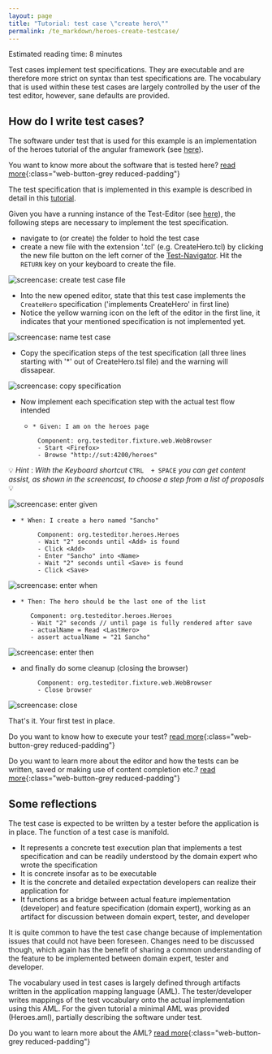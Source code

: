 ```yaml
---
layout: page
title: "Tutorial: test case \"create hero\""
permalink: /te_markdown/heroes-create-testcase/
---
```


Estimated reading time: 8 minutes

Test cases implement test specifications. They are executable and are therefore more strict on syntax than test specifications are. The vocabulary that is used within these
test cases are largely controlled by the user of the test editor, however, sane defaults are provided.

## How do I write test cases?

The software under test that is used for this example is an implementation of the heroes tutorial of the angular framework (see [here](https://angular.io/tutorial)).

You want to know more about the software that is tested here? [read more](/te_markdown/sut-heroes){:class="web-button-grey reduced-padding"}

The test specification that is implemented in this example is described in detail in this [tutorial](/te_markdown/heroes-create-spec).

Given you have a running instance of the Test-Editor (see [here](/te_markdown/local-setup)), the following steps are necessary to implement the test specification.
- navigate to (or create) the folder to hold the test case
 - create a new file with the extension '.tcl' (e.g. CreateHero.tcl) by clicking the new file button on the left corner of the [Test-Navigator](/te_markdown/terminology#test-navigator). Hit the  ```RETURN``` key on your keyboard to create the file.

![screencase: create test case file](/images/tutorial/tutorial.heroes.create.testcase.1.create-file.gif "screencast: create test case file")

- Into the new opened editor, state that this test case implements the `CreateHero` specification ('implements CreateHero' in first line)
- Notice the yellow warning icon on the left of the editor in the first line, it indicates that your mentioned specification is not implemented yet.

![screencase: name test case](/images/tutorial/tutorial.heroes.create.testcase.2.enter-name.gif "screencast: name test case")

- Copy the specification steps of the test specification (all three lines starting with '*' out of CreateHero.tsl file) and the warning will dissapear.

![screencase: copy specification](/images/tutorial/tutorial.heroes.create.testcase.3.copy-tsl.gif "screencast: copy specification")

- Now implement each specification step with the actual test flow intended

  - `* Given: I am on the heroes page`
```
        Component: org.testeditor.fixture.web.WebBrowser
        - Start <Firefox>
        - Browse "http://sut:4200/heroes"
```


:bulb: _Hint_ : _With the Keyboard shortcut_ `CTRL  + SPACE` _you can get content assist, as shown in the screencast, to choose a step from a list of proposals_ :bulb:

![screencase: enter given](/images/tutorial/tutorial.heroes.create.testcase.4.enter-given.gif "screencast: enter given")

  - `* When: I create a hero named "Sancho"`
```
        Component: org.testeditor.heroes.Heroes
        - Wait "2" seconds until <Add> is found
        - Click <Add>
        - Enter "Sancho" into <Name>
        - Wait "2" seconds until <Save> is found
        - Click <Save>
```

![screencase: enter when](/images/tutorial/tutorial.heroes.create.testcase.5.enter-when.gif "screencast: enter when")

  - `* Then: The hero should be the last one of the list`
  ```
        Component: org.testeditor.heroes.Heroes
        - Wait "2" seconds // until page is fully rendered after save
        - actualName = Read <LastHero>
        - assert actualName = "21 Sancho"
```

![screencase: enter then](/images/tutorial/tutorial.heroes.create.testcase.6.enter-then.gif "screencast: enter then")

  - and finally do some cleanup (closing the browser)
 
```
        Component: org.testeditor.fixture.web.WebBrowser
        - Close browser
```


![screencase: close](/images/tutorial/tutorial.heroes.create.testcase.7.close-browser.gif "screencast: close")

That's it. Your first test in place. 

Do you want to know how to execute your test? 
[read more](/te_markdown/heroes-create-testcase-execution){:class="web-button-grey reduced-padding"}

Do you want to learn more about the editor and how the tests can be written, saved or making use of content completion etc.?
[read more](/te_markdown/heroes-create-testcase-editor){:class="web-button-grey reduced-padding"}

## Some reflections

The test case is expected to be written by a tester before the application is in place. The function of a test case is manifold.

* It represents a concrete test execution plan that implements a test specification and can be readily understood by the domain expert who wrote the specification
* It is concrete insofar as to be executable 
* It is the concrete and detailed expectation developers can realize their application for
* It functions as a bridge between actual feature implementation (developer) and feature specification (domain expert), working as an artifact for discussion between domain expert, tester, and developer

It is quite common to have the test case change because of implementation issues that could not have been foreseen. Changes need to be discussed though, which again has the benefit of sharing a common understanding of the feature to be implemented between domain expert, tester and developer. 

The vocabulary used in test cases is largely defined through artifacts written in the application mapping language (AML). The tester/developer writes mappings of the test vocabulary onto the actual implementation using this AML.
For the given tutorial a minimal AML was provided (Heroes.aml), partially describing the software under test.

Do you want to learn more about the AML?
[read more](/te_markdown/heroes-create-aml){:class="web-button-grey reduced-padding"}
